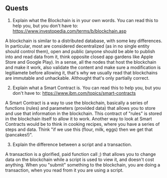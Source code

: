Quests
------

1. Explain what the Blockchain is in your own words. You can read this to help you, but you don't have to: https://www.investopedia.com/terms/b/blockchain.asp

A blockchain is similar to a distributed database, with some key differences. In particular, most are considered decentralized (as in no single entity should control them), open and public (anyone should be able to publish into and read data from it, think opposite closed app gardens like Apple Store and Google Play). In a sense, all the nodes that host the blockchain and make it work, also validate the content and make sure a modification is legitiamete before allowing it, that's why we usually read that blockchains are immutable and unhackable. Althought that's only partially correct.

2. Explain what a Smart Contract is. You can read this to help you, but you don't have to: https://www.ibm.com/topics/smart-contracts

A Smart Contract is a way to use the blockchain, basically a series of functions (rules) and parameters (provided data) that allows you to store and use that information in the blockchain. This contract of "rules" is stored in the blockchain itself to allow it to work. Another way to look at Smart Contracts would be to think in cooking recipes, where you have a series of steps and data. Think "if we use this (flour, milk, eggs) then we get that (pancakes!)".

3. Explain the difference between a script and a transaction.

A transaction is a glorified, paid function call ;) that allows you to change data on the blockchain while a script is used to view it, and doesn't cost anything. When you "submit" something to the blockchain, you are doing a transaction, when you read from it you are using a script.
